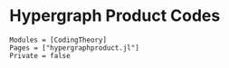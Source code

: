 # Hypergraph Product Codes

```@autodocs
Modules = [CodingTheory]
Pages = ["hypergraphproduct.jl"]
Private = false
```
